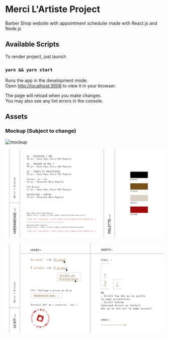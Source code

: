 # Merci L'Artiste Project

Barber Shop website with appointment scheduler made with React.js and Node.js

## Available Scripts

To render project, just launch

### `yarn && yarn start`

Runs the app in the development mode.\
Open [http://localhost:3006](http://localhost:3006) to view it in your browser.

The page will reload when you make changes.\
You may also see any lint errors in the console.

## Assets

### Mockup (Subject to change)

![mockup](./src/assets/img/merci_lartiste_desktop_1920X1080.png)

![hierarchy](./src/assets/img/merci_lartiste_hierarchie_hexa.png)

![ui_kit](./src/assets/img/merci_lartiste_ui_kit.png)

